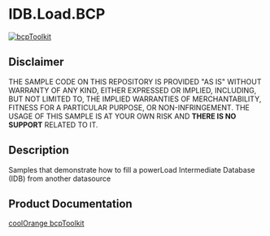 # IDB.Load.BCP

[![bcpToolkit](https://img.shields.io/badge/coolOrange%20powerLoad-21-orange.svg)](https://www.coolorange.com/products/powerload/)

## Disclaimer

THE SAMPLE CODE ON THIS REPOSITORY IS PROVIDED "AS IS" WITHOUT WARRANTY OF ANY KIND, EITHER EXPRESSED OR IMPLIED, INCLUDING, BUT NOT LIMITED TO, THE IMPLIED WARRANTIES OF MERCHANTABILITY, FITNESS FOR A PARTICULAR PURPOSE, OR NON-INFRINGEMENT.
THE USAGE OF THIS SAMPLE IS AT YOUR OWN RISK AND **THERE IS NO SUPPORT** RELATED TO IT.

## Description

Samples that demonstrate how to fill a powerLoad Intermediate Database (IDB) from another datasource

## Product Documentation

[coolOrange bcpToolkit](https://www.coolorange.com/wiki/doku.php?id=bcptoolkit)

